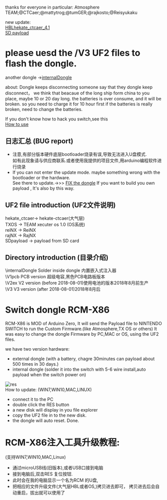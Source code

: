 thanks for everyone in particular:
Atmosphere TEAM;@CTCaer;@mattytrog;@tumGER;@rajkosto;@Reisyukaku 


new update:   
[HBLhekate_ctcaer_4.1](https://gbatemp.net/threads/rcm-payload-hekate-ctcaer-mod.502604/)  
[SD payload](https://gbatemp.net/threads/basic-uf2-files-rcmx86-trinket-gemma-itsy-no-need-for-arduino.518574/)  

please uesd the /V3  UF2 files to flash the dongle.
================================================  

another dongle ->[internalDongle](https://github.com/euclala/RCM-X86/tree/master/internalDongle)  


about: Dongle keeps disconnecting
  someone say that they dongle keep disconnect， 
  we think that beacaue of the long ship form china to you place,
  maybe 10 or 20 day long.
  the batteries is over consume, and it will be broken.
  so you need to charge it for 10 hour first
  if the batteries is really broken, need to change the batteries.

If you don't know how to hack you switch,see this   
[How to use](https://github.com/euclala/RCM-X86/tree/master/jpg)

## 日志汇总 (BUG report)
* 注意,有部分版本硬件底层bootloader烧录有误,导致无法进入U盘模式.  
  如有此现象请与供应商联系.或者使用我提供的项目文件,用arduino编程软件进行烧录
* If you can not enter the update mode. maybe something wrong with the bootloader or the hardware.  
  See there to update.->>>  [FIX the dongle](https://github.com/euclala/fix_dongle)
  If you want to build you own payload , It's also by this way.
  
## UF2 file introduction (UF2文件说明)
 hekate_ctcaer-> hekate-ctcaer(大气层)  
 TXOS -> TEAM xecuter os 1.0 (OS系统)  
 reiNX -> ReiNX  
 rajNX -> RajNX   
 SDpayload -> payload from SD card  
  
## Directory introduction (目录介绍)
  \internalDongle  Solder inside dongle 内置嵌入式注入器  
  \V1pcb   PCB version 超级电容,黑色PCB电路板版本  
  \V2ex      V2 version (before 2018-08-01)使用电池的版本2018年8月前生产  
  \V3      V3 version (after 2018-08-01)2018年8月后
 
# Switch dongle RCM-X86 
RCM-X86 is MOD of Arduino Zero, 
It will send the Payload file to  NINTENDO SWITCH to run the Custom Firmware.(like Atmosphere,TX OS or others)
It was easy to change the dongle Firmware by PC,MAC or OS, using the UF2 files.

we have two version hardware:
* external dongle (with a battery, chagre 30minutes can payload about 500 times in 30 days.)
* internal dongle (solder it into the switch with 5-6 wire install,auto payload when the switch power on)

![res](https://github.com/euclala/RCM-X86/blob/master/jpg/reset_button.jpg)  
How to update:
 (WIN7,WIN10,MAC,LINUX)
 * connect it to the PC
 * double click the RES button 
 * a new disk will display in you file explorer
 * copy the UF2 file in to the new disk.
 * the dongle will auto reset. Done.

# RCM-X86注入工具升级教程:
(支持WIN7,WIN10,MAC,Linux)
* 通过microUSB线(旧版本),或者USB口接到电脑
* 接到电脑后,双击RES 复位按钮.
* 此时会在我的电脑显示一个名为RCM 的U盘,
* 把相应的文件升级文件(大气层HBL或者OS,)拷贝进去即可，
  拷贝进去后会自动重启，拔出就可以使用了




